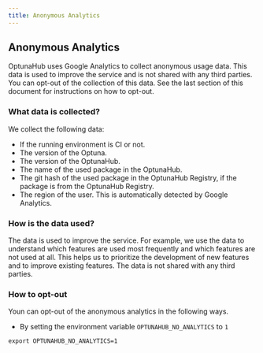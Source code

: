 ```yaml
---
title: Anonymous Analytics
---
```


## Anonymous Analytics

OptunaHub uses Google Analytics to collect anonymous usage data. This data is used to improve the service and is not shared with any third parties. You can opt-out of the collection of this data. See the last section of this document for instructions on how to opt-out.

### What data is collected?

We collect the following data:
- If the running environment is CI or not.
- The version of the Optuna.
- The version of the OptunaHub.
- The name of the used package in the OptunaHub.
- The git hash of the used package in the OptunaHub Registry, if the package is from the OptunaHub Registry.
- The region of the user. This is automatically detected by Google Analytics.

### How is the data used?

The data is used to improve the service. For example, we use the data to understand which features are used most frequently and which features are not used at all. This helps us to prioritize the development of new features and to improve existing features. The data is not shared with any third parties.

### How to opt-out

Youn can opt-out of the anonymous analytics in the following ways.

- By setting the environment variable `OPTUNAHUB_NO_ANALYTICS` to `1`

```shell
export OPTUNAHUB_NO_ANALYTICS=1
```
